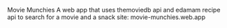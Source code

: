 Movie Munchies
A web app that uses themoviedb api and edamam recipe api to search for a movie and a snack
site: movie-munchies.web.app
